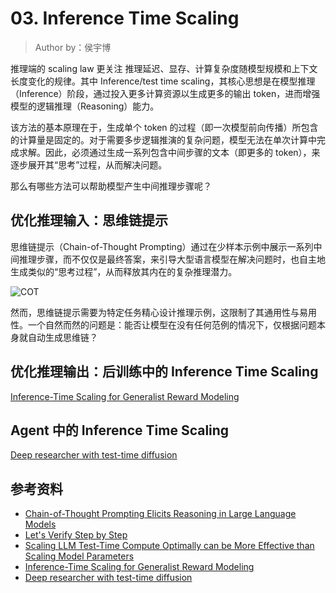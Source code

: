 <!--Copyright © ZOMI 适用于[License](https://github.com/Infrasys-AI/AIInfra)版权许可-->

# 03. Inference Time Scaling

> Author by：侯宇博

推理端的 scaling law 更关注 推理延迟、显存、计算复杂度随模型规模和上下文长度变化的规律。其中 Inference/test time scaling，其核心思想是在模型推理（Inference）阶段，通过投入更多计算资源以生成更多的输出 token，进而增强模型的逻辑推理（Reasoning）能力。

该方法的基本原理在于，生成单个 token 的过程（即一次模型前向传播）所包含的计算量是固定的。对于需要多步逻辑推演的复杂问题，模型无法在单次计算中完成求解。因此，必须通过生成一系列包含中间步骤的文本（即更多的 token），来逐步展开其“思考”过程，从而解决问题。

那么有哪些方法可以帮助模型产生中间推理步骤呢？

## 优化推理输入：思维链提示

思维链提示（Chain-of-Thought Prompting）通过在少样本示例中展示一系列中间推理步骤，而不仅仅是最终答案，来引导大型语言模型在解决问题时，也自主地生成类似的“思考过程”，从而释放其内在的复杂推理潜力。

![COT](./images/02TTScaling01.png)

然而，思维链提示需要为特定任务精心设计推理示例，这限制了其通用性与易用性。一个自然而然的问题是：能否让模型在没有任何范例的情况下，仅根据问题本身就自动生成思维链？

## 优化推理输出：后训练中的 Inference Time Scaling

[Inference-Time Scaling for Generalist Reward Modeling](https://arxiv.org/abs/2504.02495)

## Agent 中的 Inference Time Scaling

[Deep researcher with test-time diffusion](https://research.google/blog/deep-researcher-with-test-time-diffusion/)

## 参考资料

- [Chain-of-Thought Prompting Elicits Reasoning in Large Language Models](https://arxiv.org/abs/2201.11903)
- [Let's Verify Step by Step](https://arxiv.org/abs/2305.20050)
- [Scaling LLM Test-Time Compute Optimally can be More Effective than Scaling Model Parameters](https://arxiv.org/abs/2408.03314)
- [Inference-Time Scaling for Generalist Reward Modeling](https://arxiv.org/abs/2504.02495)
- [Deep researcher with test-time diffusion](https://research.google/blog/deep-researcher-with-test-time-diffusion/)
